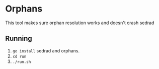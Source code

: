 # Orphans
This tool makes sure orphan resolution works and doesn't crash sedrad

## Running
 1. `go install` sedrad and orphans.
 2. `cd run`
 3. `./run.sh`



